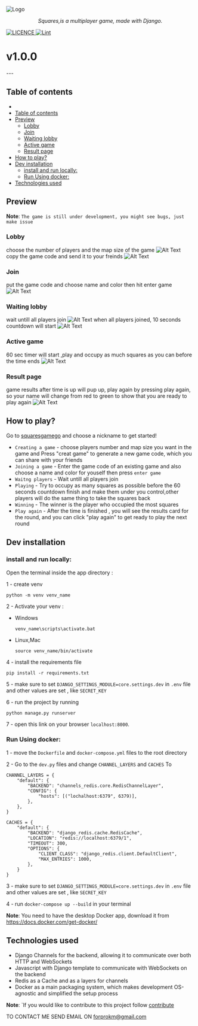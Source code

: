 <p align="center">

![Logo](/assets/logo.png)
</p>

<p align="center">
    <em>Squares,is a multiplayer game, made with Django.</em>
</p>
<p align="center">

<a href="https://github.com/karamfarhan/SquaresGgame/blob/main/LICENCE" target="_blank"><img src="https://img.shields.io/github/license/karamfarhan/SquaresGgame" alt="LICENCE">
</a>
<a href="https://github.com/karamfarhan/SquaresGgame/actions/workflows/lint.yaml" target="_blank"><img src="https://github.com/karamfarhan/SquaresGgame/actions/workflows/lint.yaml/badge.svg" alt="Lint">
  </a>
</p>
<p align="center">
    <h1>v1.0.0</h1>
</p>
---

## Table of contents

- [](#)
- [Table of contents](#table-of-contents)
- [Preview](#preview)
  - [Lobby](#lobby)
  - [Join](#join)
  - [Waiting lobby](#waiting-lobby)
  - [Active game](#active-game)
  - [Result page](#result-page)
- [How to play?](#how-to-play)
- [Dev installation](#dev-installation)
  - [install and run locally:](#install-and-run-locally)
  - [Run Using docker:](#run-using-docker)
- [Technologies used](#technologies-used)

## Preview

<note>

**Note**: `The game is still under development, you might see bugs, just make issue`

</note>

### Lobby
choose the number of players and the map size of the game
![Alt Text](/assets/create-game-players-number.png)
copy the game code and send it to your freinds
![Alt Text](/assets/create-game-done.png)
### Join
put the game code and choose name and color then hit enter game
![Alt Text](/assets/join-game.png)
### Waiting lobby
wait untill all players join
![Alt Text](/assets/wait-players.png)
when all players joined, 10 seconds countdown will start
![Alt Text](/assets/ready-countdwon.png)
### Active game
60 sec timer will start ,play and occupy as much squares as you can before the time ends
![Alt Text](/assets/play5-dashboard.png)

### Result page
game results after time is up will pup up, play again by pressing play again, so your name will change from red to green to show that you are ready to play again
![Alt Text](/assets/play-again.png)


## How to play?

Go to [squaresgamego](https://squaresgamego.herokuapp.com) and choose a nickname to get started!

- `Creating a game` - choose players number and map size you want in the game and Press "creat game" to generate a new game code, which you can share with your friends
- `Joining a game` - Enter the game code of an existing game and also choose a name and color for youself then press `enter game`
- `Waitng players` - Wait untill all players join
- `Playing` - Try to occupy as many squares as possible before the 60 seconds countdown finish and make them under you control,other players will do the same thing to take the squares back
- `Winning` - The winner is the player who occupied the most squares
- `Play again` - After the time is finished , you will see the results card for the round, and  you can click "play again" to get ready to play the next round

## Dev installation

### install and run locally:

Open the terminal inside the app directory :

1 - create venv
```
python -m venv venv_name
```
2 - Activate your venv :<br>
   - Windows  
        ```
        venv_name\scripts\activate.bat
        ```
   - Linux,Mac  
        ```
        source venv_name/bin/activate
        ```


4 - install the requirements file
```
pip install -r requirements.txt

```
5 -  make sure to set `DJANGO_SETTINGS_MODULE=core.settings.dev` in `.env` file and other values are set , like `SECRET_KEY`

6 - run the project by running
```
python manage.py runserver
```
7 - open this link on your browser `localhost:8000`.<br />


### Run Using docker:
1 - move the `Dockerfile` and `docker-compose.yml` files to the root directory

2 - Go to the `dev.py` files and change `CHANNEL_LAYERS` and `CACHES` To

```
CHANNEL_LAYERS = {
    "default": {
        "BACKEND": "channels_redis.core.RedisChannelLayer",
        "CONFIG": {
            "hosts": [("lochalhost:6379", 6379)],
        },
    },
}

CACHES = {
    "default": {
        "BACKEND": "django_redis.cache.RedisCache",
        "LOCATION": "redis://localhost:6379/1",
        "TIMEOUT": 300,
        "OPTIONS": {
            "CLIENT_CLASS": "django_redis.client.DefaultClient",
            "MAX_ENTRIES": 1000,
        },
    }
}
```

3 -  make sure to set `DJANGO_SETTINGS_MODULE=core.settings.dev` in `.env` file and other values are set , like `SECRET_KEY`

4 - run `docker-compose up --build` in your terminal

**Note**: You need to have the desktop Docker app, download it from https://docs.docker.com/get-docker/

## Technologies used

- Django Channels for the backend, allowing it to communicate over both HTTP and WebSockets
- Javascript with Django template to communicate with WebSockets on the backend
- Redis as a Cache and as a layers for channels
- Docker as a main packaging system, which makes development OS-agnostic and simplified the setup process


<note>

**Note**: `If you would like to contribute to this project follow  [contribute](https://github.com/karamfarhan/channels-multi-player-simple-game/blob/main/CONTRIBUTING.md)

</note>



TO CONTACT ME SEND EMAIL ON forprokm@gmail.com
